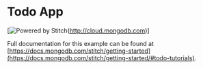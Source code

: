 # Todo App


[![Powered by Stitch](http://badge.learnstitch.com/?appid=todo_web_app-bmure)(http://cloud.mongodb.com)]


Full documentation for this example can be found at [https://docs.mongodb.com/stitch/getting-started](https://docs.mongodb.com/stitch/getting-started/#todo-tutorials).
